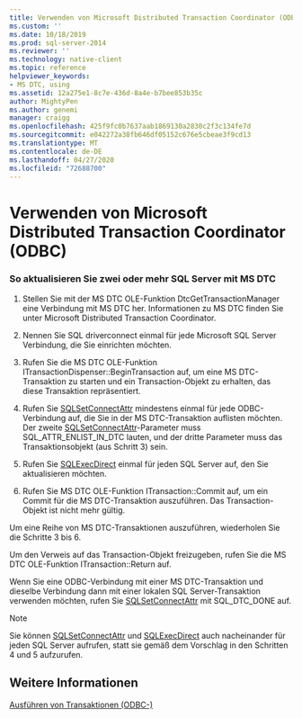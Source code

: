 ```yaml
---
title: Verwenden von Microsoft Distributed Transaction Coordinator (ODBC) | Microsoft-Dokumentation
ms.custom: ''
ms.date: 10/18/2019
ms.prod: sql-server-2014
ms.reviewer: ''
ms.technology: native-client
ms.topic: reference
helpviewer_keywords:
- MS DTC, using
ms.assetid: 12a275e1-8c7e-436d-8a4e-b7bee853b35c
author: MightyPen
ms.author: genemi
manager: craigg
ms.openlocfilehash: 425f9fc0b7637aab1869130a2830c2f3c134fe7d
ms.sourcegitcommit: e042272a38fb646df05152c676e5cbeae3f9cd13
ms.translationtype: MT
ms.contentlocale: de-DE
ms.lasthandoff: 04/27/2020
ms.locfileid: "72688700"
---
```

# <a name="use-microsoft-distributed-transaction-coordinator-odbc"></a>Verwenden von Microsoft Distributed Transaction Coordinator (ODBC)
    
### <a name="to-update-two-or-more-sql-servers-by-using-ms-dtc"></a>So aktualisieren Sie zwei oder mehr SQL Server mit MS DTC  
  
1.  Stellen Sie mit der MS DTC OLE-Funktion DtcGetTransactionManager eine Verbindung mit MS DTC her. Informationen zu MS DTC finden Sie unter Microsoft Distributed Transaction Coordinator.  
  
2.  Nennen Sie SQL driverconnect einmal für jede Microsoft SQL Server Verbindung, die Sie einrichten möchten.  
  
3.  Rufen Sie die MS DTC OLE-Funktion ITransactionDispenser::BeginTransaction auf, um eine MS DTC-Transaktion zu starten und ein Transaction-Objekt zu erhalten, das diese Transaktion repräsentiert.  
  
4.  Rufen Sie [SQLSetConnectAttr](../native-client-odbc-api/sqlsetconnectattr.md) mindestens einmal für jede ODBC-Verbindung auf, die Sie in der MS DTC-Transaktion auflisten möchten. Der zweite [SQLSetConnectAttr](../native-client-odbc-api/sqlsetconnectattr.md)-Parameter muss SQL_ATTR_ENLIST_IN_DTC lauten, und der dritte Parameter muss das Transaktionsobjekt (aus Schritt 3) sein.  
  
5.  Rufen Sie [SQLExecDirect](https://go.microsoft.com/fwlink/?LinkId=58399) einmal für jeden SQL Server auf, den Sie aktualisieren möchten.  
  
6.  Rufen Sie MS DTC OLE-Funktion ITransaction::Commit auf, um ein Commit für die MS DTC-Transaktion auszuführen. Das Transaction-Objekt ist nicht mehr gültig.  
  
 Um eine Reihe von MS DTC-Transaktionen auszuführen, wiederholen Sie die Schritte 3 bis 6.  
  
 Um den Verweis auf das Transaction-Objekt freizugeben, rufen Sie die MS DTC OLE-Funktion ITransaction::Return auf.  
  
 Wenn Sie eine ODBC-Verbindung mit einer MS DTC-Transaktion und dieselbe Verbindung dann mit einer lokalen SQL Server-Transaktion verwenden möchten, rufen Sie [SQLSetConnectAttr](../native-client-odbc-api/sqlsetconnectattr.md) mit SQL_DTC_DONE auf.  
  
> [!NOTE]  
>  Sie können [SQLSetConnectAttr](../native-client-odbc-api/sqlsetconnectattr.md) und [SQLExecDirect](https://go.microsoft.com/fwlink/?LinkId=58399) auch nacheinander für jeden SQL Server aufrufen, statt sie gemäß dem Vorschlag in den Schritten 4 und 5 aufzurufen.  
  
## <a name="see-also"></a>Weitere Informationen  
 [Ausführen von Transaktionen &#40;ODBC-&#41;](../../database-engine/dev-guide/performing-transactions-odbc.md)  
  
  
